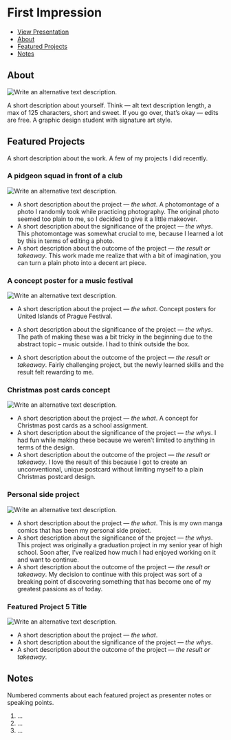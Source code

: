 # First Impression

<!-- This is a comment, only visible to the author: Add a link to your presentation. -->
<!-- Presentations do not need to be a PDF, you may link elsewhere, such as Figma, YouTube, etc. -->
<!-- Consider adding navigation to each section (About, Featured Projects, Notes, etc.) -->

- [View Presentation](img/surname-draft-first-impression-2023.pdf)
- [About](#about)
- [Featured Projects](#featured-projects)
- [Notes](#notes)

## About

<!-- Consider including a headshot. We’re not designing, so keep the image width/height around 320px x 320px (square). Replace "surname" with your surname in the file name. -->

![Write an alternative text description.](img/surname-headshot.jpg)

A short description about yourself. Think — alt text description length, a max of 125 characters, short and sweet. If you go over, that’s okay — edits are free.
A graphic design student with signature art style.


## Featured Projects

A short description about the work.
A few of my projects I did recently.

### A pidgeon squad in front of a club

<!-- Use a static poster image or animated GIF, but no video files. Again, keep the image width/height manageable, around 1280x x 720px (16:9 aspect ratio), or a max-width of 1280px. -->

![Write an alternative text description.](img/featured-project-01.png)

- A short description about the project — *the what*. A photomontage of a photo I randomly took while practicing photography. The original photo seemed too plain to me, so I decided to give it a little makeover.
- A short description about the significance of the project — *the whys*. This photomontage was somewhat crucial to me, because I learned a lot by this in terms of editing a photo. 
- A short description about the outcome of the project — *the result or takeaway*. This work made me realize that with a bit of imagination, you can turn a plain photo into a decent art piece.


### A concept poster for a music festival

<!-- Use a static poster image or animated GIF, but no video files. Again, keep the image width/height manageable, around 1280x x 720px (16:9 aspect ratio), or a max-width of 1280px. -->

![Write an alternative text description.](img/featured-project-01.png)

- A short description about the project — *the what*. Concept posters for United Islands of Prague Festival.

- A short description about the significance of the project — *the whys*. The path of making these was a bit tricky in the beginning due to the abstract topic – music outside. I had to think outside the box.

- A short description about the outcome of the project — *the result or takeaway*. Fairly challenging project, but the newly learned skills and the result felt rewarding to me.


### Christmas post cards concept

<!-- Use a static poster image or animated GIF, but no video files. Again, keep the image width/height manageable, around 1280x x 720px (16:9 aspect ratio), or a max-width of 1280px. -->

![Write an alternative text description.](img/featured-project-01.png)

- A short description about the project — *the what*. A concept for Christmas post cards as a school assignment.
- A short description about the significance of the project — *the whys*. I had fun while making these because we weren’t limited to anything in terms of the design. 
- A short description about the outcome of the project — *the result or takeaway*. I love the result of this because I got to create an unconventional, unique postcard without limiting myself to a plain Christmas postcard design. 


### Personal side project

<!-- Use a static poster image or animated GIF, but no video files. Again, keep the image width/height manageable, around 1280x x 720px (16:9 aspect ratio), or a max-width of 1280px. -->

![Write an alternative text description.](img/featured-project-01.png)

- A short description about the project — *the what*. This is my own manga comics that has been my personal side project.  
- A short description about the significance of the project — *the whys*. This project was originally a graduation project in my senior year of high school. Soon after, I’ve realized how much I had enjoyed working on it and want to continue.
- A short description about the outcome of the project — *the result or takeaway*. My decision to continue with this project was sort of a breaking point of discovering something that has become one of my greatest passions as of today.

### Featured Project 5 Title 

<!-- Use a static poster image or animated GIF, but no video files. Again, keep the image width/height manageable, around 1280x x 720px (16:9 aspect ratio), or a max-width of 1280px. -->

![Write an alternative text description.](img/featured-project-01.png)

- A short description about the project — *the what*.
- A short description about the significance of the project — *the whys*.
- A short description about the outcome of the project — *the result or takeaway*.


## Notes

Numbered comments about each featured project as presenter notes or speaking points.

1. …
2. …
3. …
<!-- And so on. -->
